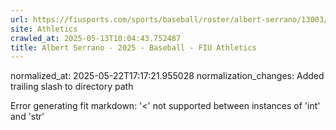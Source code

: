 ```yaml
---
url: https://fiusports.com/sports/baseball/roster/albert-serrano/13003/
site: Athletics
crawled_at: 2025-05-13T10:04:43.752487
title: Albert Serrano - 2025 - Baseball - FIU Athletics
---
```

normalized_at: 2025-05-22T17:17:21.955028
normalization_changes: Added trailing slash to directory path

Error generating fit markdown: '<' not supported between instances of 'int' and 'str'